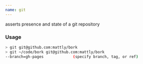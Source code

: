 ```yaml
---
name: git
---
```

asserts presence and state of a git repository


### Usage

```bash
> git git@github.com:mattly/bork
> git ~/code/bork git@github.com:mattly/bork
--branch=gh-pages             (specify branch, tag, or ref)
```

